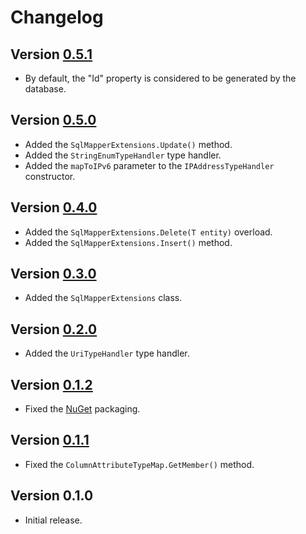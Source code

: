 # Changelog

## Version [0.5.1](https://github.com/cedx/dapper.net/compare/v0.5.0...v0.5.1)
- By default, the "Id" property is considered to be generated by the database.

## Version [0.5.0](https://github.com/cedx/dapper.net/compare/v0.4.0...v0.5.0)
- Added the `SqlMapperExtensions.Update()` method.
- Added the `StringEnumTypeHandler` type handler.
- Added the `mapToIPv6` parameter to the `IPAddressTypeHandler` constructor.

## Version [0.4.0](https://github.com/cedx/dapper.net/compare/v0.3.0...v0.4.0)
- Added the `SqlMapperExtensions.Delete(T entity)` overload.
- Added the `SqlMapperExtensions.Insert()` method.

## Version [0.3.0](https://github.com/cedx/dapper.net/compare/v0.2.0...v0.3.0)
- Added the `SqlMapperExtensions` class.

## Version [0.2.0](https://github.com/cedx/dapper.net/compare/v0.1.2...v0.2.0)
- Added the `UriTypeHandler` type handler.

## Version [0.1.2](https://github.com/cedx/dapper.net/compare/v0.1.1...v0.1.2)
- Fixed the [NuGet](https://www.nuget.org) packaging.

## Version [0.1.1](https://github.com/cedx/dapper.net/compare/v0.1.0...v0.1.1)
- Fixed the `ColumnAttributeTypeMap.GetMember()` method.

## Version 0.1.0
- Initial release.
